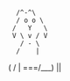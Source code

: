       /^-^\
      / o o \
     /   Y   \
     V \ v / V
       / - \
      /    |
(    /     |
 ===/___) ||
